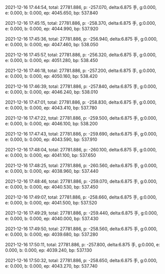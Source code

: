 2021-12-16 17:44:54, total: 27781.886, p: -257.070, delta:6.875 手, g:0.000, e: 0.000, b: 0.000, ep: 4045.650, bp: 537.840

2021-12-16 17:45:15, total: 27781.886, p: -258.370, delta:6.875 手, g:0.000, e: 0.000, b: 0.000, ep: 4044.990, bp: 537.920

2021-12-16 17:45:36, total: 27781.886, p: -256.940, delta:6.875 手, g:0.000, e: 0.000, b: 0.000, ep: 4047.460, bp: 538.050

2021-12-16 17:45:57, total: 27781.886, p: -256.320, delta:6.875 手, g:0.000, e: 0.000, b: 0.000, ep: 4051.280, bp: 538.450

2021-12-16 17:46:18, total: 27781.886, p: -257.200, delta:6.875 手, g:0.000, e: 0.000, b: 0.000, ep: 4050.160, bp: 538.420

2021-12-16 17:46:39, total: 27781.886, p: -257.840, delta:6.875 手, g:0.000, e: 0.000, b: 0.000, ep: 4046.240, bp: 538.010

2021-12-16 17:47:01, total: 27781.886, p: -258.830, delta:6.875 手, g:0.000, e: 0.000, b: 0.000, ep: 4043.410, bp: 537.780

2021-12-16 17:47:22, total: 27781.886, p: -259.500, delta:6.875 手, g:0.000, e: 0.000, b: 0.000, ep: 4046.100, bp: 538.200

2021-12-16 17:47:43, total: 27781.886, p: -259.690, delta:6.875 手, g:0.000, e: 0.000, b: 0.000, ep: 4043.590, bp: 537.910

2021-12-16 17:48:04, total: 27781.886, p: -260.100, delta:6.875 手, g:0.000, e: 0.000, b: 0.000, ep: 4041.100, bp: 537.650

2021-12-16 17:48:25, total: 27781.886, p: -260.560, delta:6.875 手, g:0.000, e: 0.000, b: 0.000, ep: 4038.960, bp: 537.440

2021-12-16 17:48:46, total: 27781.886, p: -259.070, delta:6.875 手, g:0.000, e: 0.000, b: 0.000, ep: 4040.530, bp: 537.450

2021-12-16 17:49:07, total: 27781.886, p: -258.660, delta:6.875 手, g:0.000, e: 0.000, b: 0.000, ep: 4041.500, bp: 537.520

2021-12-16 17:49:29, total: 27781.886, p: -259.440, delta:6.875 手, g:0.000, e: 0.000, b: 0.000, ep: 4040.000, bp: 537.430

2021-12-16 17:49:50, total: 27781.886, p: -258.560, delta:6.875 手, g:0.000, e: 0.000, b: 0.000, ep: 4039.680, bp: 537.280

2021-12-16 17:50:11, total: 27781.886, p: -257.800, delta:6.875 手, g:0.000, e: 0.000, b: 0.000, ep: 4039.240, bp: 537.130

2021-12-16 17:50:32, total: 27781.886, p: -258.650, delta:6.875 手, g:0.000, e: 0.000, b: 0.000, ep: 4043.270, bp: 537.740
